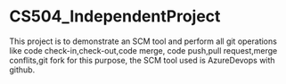 # CS504_IndependentProject
This project is to demonstrate an SCM tool and perform all git operations like code check-in,check-out,code merge, code push,pull request,merge conflits,git fork
for  this purpose, the SCM tool used is AzureDevops with github.
